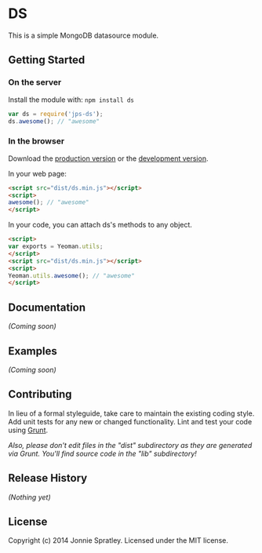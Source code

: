 # DS

This is a simple MongoDB datasource module.

## Getting Started
### On the server
Install the module with: `npm install ds`

```javascript
var ds = require('jps-ds');
ds.awesome(); // "awesome"
```

### In the browser
Download the [production version][min] or the [development version][max].

[min]: https://raw.github.com/jonniespratley/ds/master/dist/ds.min.js
[max]: https://raw.github.com/jonniespratley/ds/master/dist/jps-ds.js

In your web page:

```html
<script src="dist/ds.min.js"></script>
<script>
awesome(); // "awesome"
</script>
```

In your code, you can attach ds's methods to any object.

```html
<script>
var exports = Yeoman.utils;
</script>
<script src="dist/ds.min.js"></script>
<script>
Yeoman.utils.awesome(); // "awesome"
</script>
```

## Documentation
_(Coming soon)_

## Examples
_(Coming soon)_

## Contributing
In lieu of a formal styleguide, take care to maintain the existing coding style. Add unit tests for any new or changed functionality. Lint and test your code using [Grunt](http://gruntjs.com/).

_Also, please don't edit files in the "dist" subdirectory as they are generated via Grunt. You'll find source code in the "lib" subdirectory!_

## Release History
_(Nothing yet)_

## License
 
 Copyright (c) 2014 Jonnie Spratley. Licensed under the MIT license.
